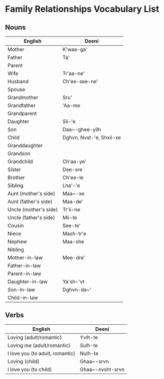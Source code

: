 # Family Relationships Vocabulary List

## Nouns

| English | Deeni |
|---|---|
| Mother | K'waa-ga' |
| Father | Ta' |
| Parent |  |
| Wife | Tr'aa-ne' |
| Husband | Ch'ee-see-ne' |
| Spouse |  |
| Grandmother | Sru' |
| Grandfather | 'Aa-me |
| Grandparent |  |
| Daughter | Sii-'e |
| Son | Daa~-ghee-yilh |
| Child | Dghvn, Nvst-'e, Shxii-xe |
| Granddaughter |  |
| Grandson |  |
| Grandchild | Ch'aa-ye' |
| Sister | Dee-sre |
| Brother | Ch'ee-le |
| Sibling | Lha'-'e  |
| Aunt (mother's side) | Maa~-xe |
| Aunt (father's side) | Maa-de' |
| Uncle (mother's side) | Tr'ii-ne |
| Uncle (father's side) | Mii-te |
| Cousin | See-te' |
| Niece | Mash-tr'e |
| Nephew | Maa-she |
| Nibling |  |
| Mother-in-law | Mee-dre' |
| Father-in-law |  |
| Parent-in-law |  |
| Daughter-in-law | Ya'sh-'vt |
| Son-in-law | Dghvn-da~' |
| Child-in-law |  |

## Verbs
| English | Deeni |
|---|---|
| Loving (adult/romantic)| Yvlh-te |
| Loving me (adult/romantic) | Sulh-te |
| I love you (to adult, romantic) | Nulh-te |
| Loving (child)| Ghaa~-srvn |
| I love you (to child) | Ghaa~-nvsht-srvn |
